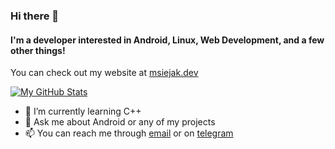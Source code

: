 ### Hi there 👋
#### I'm a developer interested in Android, Linux, Web Development, and a few other things!
You can check out my website at [msiejak.dev](https://msiejak.dev)

[![My GitHub Stats](https://github-readme-stats.vercel.app/api/?username=msiejak&count_private=true&theme=tokyonight&showicons=true)]()

- 🌱 I’m currently learning C++
- 💬 Ask me about Android or any of my projects
- 📫 You can reach me through [email](mailto:michael@msiejak.dev) or on [telegram](https://t.me/msiejak)

